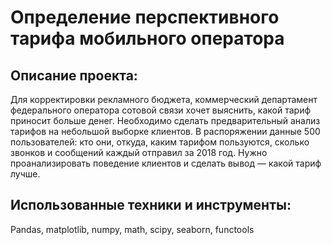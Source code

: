 # Определение перспективного тарифа мобильного оператора
## Описание проекта:
Для корректировки рекламного бюджета, коммерческий департамент федерального оператора сотовой связи хочет выяснить, какой тариф приносит больше денег.
Необходимо сделать предварительный анализ тарифов на небольшой выборке клиентов. В распоряжении данные 500 пользователей: кто они, откуда, каким тарифом пользуются, сколько звонков и сообщений каждый отправил за 2018 год. Нужно проанализировать поведение клиентов и сделать вывод — какой тариф лучше.
## Использованные техники и инструменты:
Pandas, matplotlib, numpy, math, scipy, seaborn, functools

